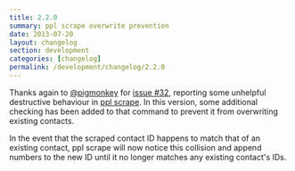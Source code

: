 ```yaml
---
title: 2.2.0
summary: ppl scrape overwrite prevention
date: 2013-07-20
layout: changelog
section: development
categories: [changelog]
permalink: /development/changelog/2.2.0
---
```


Thanks again to [@pigmonkey](https://github.com/pigmonkey) for [issue #32](https://github.com/urael/ppl/issues/32),
reporting some unhelpful destructive behaviour in [ppl
scrape](/documentation/commands/scrape/). In this version, some additional
checking has been added to that command to prevent it from overwriting existing
contacts.

In the event that the scraped contact ID happens to match that of an existing
contact, ppl scrape will now notice this collision and append numbers to the new
ID until it no longer matches any existing contact's IDs.

